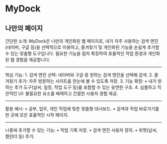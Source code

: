 # MyDock
나만의 페이지
---

간단한 소개:
MyDock은 나만의 개인화된 웹 페이지로, 내가 자주 사용하는 검색 엔진(네이버, 구글 등)을 선택적으로 이용하고, 즐겨찾기 및 개인화된 기능을 손쉽게 추가할 수 있는 맞춤형 도구입니다.
필요한 기능을 점차 확장하여 효율적인 작업 환경과 개인화된 웹 경험을 제공합니다.

---

핵심 기능:
	1.	검색 엔진 선택: 네이버와 구글 중 원하는 검색 엔진을 선택해 검색.
	2.	즐겨찾기 추가: 자주 방문하는 사이트를 한눈에 볼 수 있도록 저장.
	3.	기능 확장:
	•	내가 원하는 추가 도구(날씨, 일정, 작업 도구 등)를 포함할 수 있는 유연한 구조.
	4.	심플하고 직관적인 UI: 불필요한 요소를 배제하고 간결한 사용자 경험 제공.

 ---

 활용 예시:
	•	공부, 업무, 개인 작업에 맞춘 맞춤형 대시보드.
	•	검색과 작업 바로가기를 한 곳에 모은 효율적인 시작 페이지.

 ---
 
 나중에 추가할 수 있는 기능:
	•	작업 기록 저장.
	•	검색 엔진 사용자 정의.
	•	위젯(날씨, 캘린더 등) 추가.
